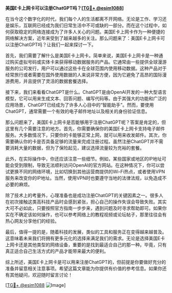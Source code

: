 **美国E卡上网卡可以注册ChatGPT吗？[[TG💪+ @esim1088](https://t.me/s/esim1088)]**

在当今这个数字化的时代，我们每个人的生活都离不开网络。无论是工作、学习还是娱乐，互联网已经成为我们日常生活中不可或缺的一部分。而在这个过程中，如何获取稳定的网络连接成为了许多人关心的问题。美国E卡上网卡作为一种便捷的网络解决方案，近年来受到了越来越多的关注。那么问题来了：美国E卡上网卡可以注册ChatGPT吗？让我们一起来探讨一下。

首先，我们需要了解什么是美国E卡上网卡。简单来说，美国E卡上网卡是一种通过购买虚拟号码或实体卡来获得移动数据服务的产品。它通常由一些提供全球漫游服务的公司发行，用户可以通过这些卡在全球范围内使用移动数据。这种产品对于经常旅行或者需要在国外使用数据的人来说非常方便，因为它避免了高昂的国际漫游费用，并且提供了灵活的数据套餐选择。

接下来，我们来看看ChatGPT是什么。ChatGPT是由OpenAI开发的一种大型语言模型，它可以用来生成文本、回答问题、编写代码等。由于其强大的功能和广泛的应用场景，ChatGPT已经成为了许多人心目中的“智能助手”。然而，要使用ChatGPT，通常需要一个有效的电子邮件地址以及相关的身份验证信息。

那么问题来了，美国E卡上网卡是否能够用于注册ChatGPT呢？答案是肯定的，但这里有几个需要注意的地方。首先，你需要确保你的美国E卡上网卡支持电子邮件服务。大多数情况下，只要你的卡能够正常上网，就可以用来收发邮件。其次，你需要确认你的卡是否具备足够的流量来完成注册过程。虽然注册ChatGPT并不需要消耗大量的数据，但为了保险起见，建议选择流量较为充裕的套餐。

此外，在实际操作中，你还应该注意一些细节。例如，某些国家或地区的IP地址可能会受到限制，导致无法顺利访问OpenAI的官方网站。在这种情况下，你可以尝试更换不同的网络环境，比如切换到其他运营商提供的Wi-Fi热点，或者使用VPN服务来改变你的IP地址。当然，使用VPN时也要遵守当地的法律法规，以免造成不必要的麻烦。

除了技术上的考量外，心理准备也是成功注册ChatGPT的关键因素之一。很多人在初次接触这类高科技产品时会感到紧张，担心自己的操作失误会导致失败。其实大可不必如此，只要按照官方指南一步步来，遇到问题及时寻求帮助即可。如果你实在不确定该如何操作，也可以参考网络上的教程视频或论坛帖子，那里往往会有热心网友分享他们的经验。

最后，值得一提的是，随着科技的发展，类似的工具和服务正在变得越来越普及。这意味着未来我们将拥有更多元化的选择来满足我们的需求。无论是选择美国E卡上网卡还是其他类型的网络设备，重要的是找到最适合自己的那一种。毕竟，只有真正适合自己生活方式的产品才能带来最大的便利。

综上所述，美国E卡上网卡是可以用来注册ChatGPT的，但前提是你要做好充分的准备并留意相关注意事项。希望这篇文章能为你提供有价值的参考信息。如果你还有其他疑问，欢迎随时留言讨论！

[[TG💪+ @esim1088](https://t.me/s/esim1088) ![Image](https://i.postimg.cc/4NQfJmqS/Snipaste-2025-05-13-00-14-12.png)]